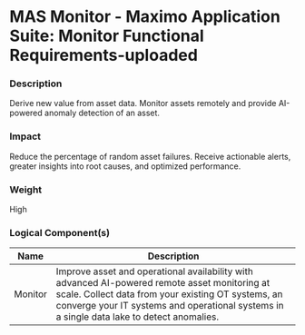 
#  MAS Monitor - Maximo Application Suite: Monitor Functional Requirements-uploaded



### Description

Derive new value from asset data. Monitor assets remotely and provide AI-powered anomaly detection of an asset.




### Impact

Reduce the percentage of random asset failures.  Receive actionable alerts, greater insights into root causes, and optimized performance.




### Weight

High








### Logical Component(s)

| Name | Description |
| --- | --- |
 | Monitor | Improve asset and operational availability with advanced AI-powered remote asset monitoring at scale. Collect data from your existing OT systems, an converge your IT systems and operational systems in a single data lake to detect anomalies. |
    



